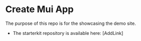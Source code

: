 # Create Mui App

The purpose of this repo is for the showcasing the demo site.

- The starterkit repository is available here: [AddLink]
